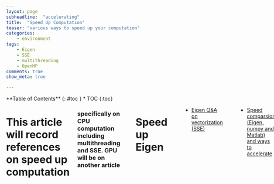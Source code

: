 ```yaml
---
layout: page
subheadline:  "accelerating"
title:  "Speed Up Computation"
teaser: "various ways to speed up your computation"
categories:
    - environment
tags:
    - Eigen
    - SSE
    - multithreading
    - OpenMP
comments: true
show_meta: true

---
```

<div class="row">
<div class="medium-7 medium-push-10 columns" markdown="1">
<div class="panel radius" markdown="1">
**Table of Contents**
{: #toc }
*  TOC
{:toc}
</div>
</div><!-- /.medium-4.columns -->



<div class="medium-14 medium-pull-3 columns" markdown="1">



<h1> This article will record references on speed up computation </h1>
<h3> specifically on CPU computation including multithreading and SSE. GPU will be on another article </h3>
<br> 
<br> 

Speed up Eigen 
===
<br> 

* [Eigen Q&A on vectorization (SSE)](http://eigen.tuxfamily.org/index.php?title=FAQ)
<br> 

*	[Speed comparsion (Eigen, numpy and Matlab) and ways to accelerate](http://stackoverflow.com/questions/14783219/how-to-speed-up-eigen-librarys-matrix-product)
<br> 

Using raw pointer for Matrix
---

* [C++ Eigen Matrix Operations vs. Memory Allocation Performance](http://stackoverflow.com/questions/21402426/c-eigen-matrix-operations-vs-memory-allocation-performance)
* [Eigen::Map](http://eigen.tuxfamily.org/dox/group__TutorialMapClass.html)

Speed up using SSE 
===

<br> 

problem with SSE
---
<br> 

SSE instruction
---
*	[intel intrinsics Guide](https://software.intel.com/sites/landingpage/IntrinsicsGuide/)
<br> 
*	[SSE starter](http://gamedev.stackexchange.com/questions/12601/simd-c-library)

</div><!-- /.medium-8.columns -->

</div><!-- /.row -->
